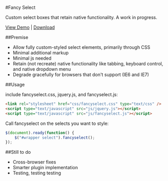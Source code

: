 #Fancy Select  

Custom select boxes that retain native functionality. A work in progress.  

<a href="http://www.stuffmadeofthings.com/fancyselect/" target="_blank">View Demo</a>
|
<a href="https://github.com/andrewfiorillo/FancySelect/zipball/master" target="_blank">Download</a>


##Premise

- Allow fully custom-styled select elements, primarily through CSS
- Minimal additional markup
- Minimal js needed
- Retain (not recreate) native functionality like tabbing, keyboard control, and native dropdown menu
- Degrade gracefully for browsers that don't support (IE6 and IE7)


##Usage

include fancyselect.css, jquery.js, and fancyselect.js:

```html
<link rel="stylesheet" href="css/fancyselect.css" type="text/css" />  
<script type="text/javascript" src="js/jquery.js"></script>  
<script type="text/javascript" src="js/fancyselect.js"></script>  
```

Call fancyselect on the selects you want to style:

```JavaScript
$(document).ready(function() {
	$("#wrapper select").fancyselect();
});
```


##Still to do
- Cross-browser fixes
- Smarter plugin implementation
- Testing, testing testing 

